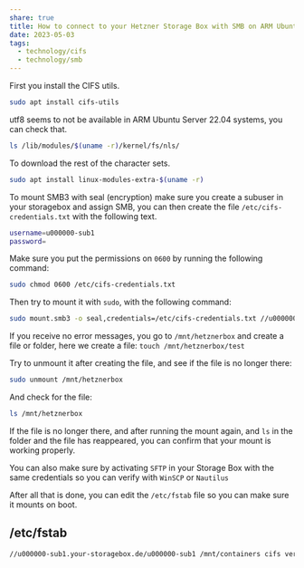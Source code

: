 ```yaml
---
share: true
title: How to connect to your Hetzner Storage Box with SMB on ARM Ubuntu 22.04
date: 2023-05-03
tags:
  - technology/cifs
  - technology/smb
---
```


First you install the CIFS utils.
```bash
sudo apt install cifs-utils
```

utf8 seems to not be available in ARM Ubuntu Server 22.04 systems, you can check that.
```bash
ls /lib/modules/$(uname -r)/kernel/fs/nls/
```

To download the rest of the character sets.
```bash
sudo apt install linux-modules-extra-$(uname -r)
```

To mount SMB3 with seal (encryption) make sure you create a subuser in your storagebox and assign SMB, you can then create the file `/etc/cifs-credentials.txt` with the following text.

```bash
username=u000000-sub1
password=
```

Make sure you put the permissions on `0600` by running the following command:

```bash
sudo chmod 0600 /etc/cifs-credentials.txt
```

Then try to mount it with `sudo`, with the following command:
```bash
sudo mount.smb3 -o seal,credentials=/etc/cifs-credentials.txt //u000000-sub1.your-storagebox.de/u000000-sub1 /mnt/hetznerbox
```

If you receive no error messages, you go to `/mnt/hetznerbox` and create a file or folder, here we create a file:
`touch /mnt/hetznerbox/test`

Try to unmount it after creating the file, and see if the file is no longer there:
```bash
sudo unmount /mnt/hetznerbox
```

And check for the file:
```bash
ls /mnt/hetznerbox
```

If the file is no longer there, and after running the mount again, and `ls` in the folder and the file has reappeared, you can confirm that your mount is working properly.

You can also make sure by activating `SFTP` in your Storage Box with the same credentials so you can verify with `WinSCP` or `Nautilus`

After all that is done, you can edit the `/etc/fstab` file so you can make sure it mounts on boot.
## /etc/fstab
```bash
//u000000-sub1.your-storagebox.de/u000000-sub1 /mnt/containers cifs vers=3.1.1,seal,iocharset=utf8,rw,credentials=/etc/cifs-credentials.txt,uid=1001,gid=1001,file_mode=0660,dir_mode=0770 0 0
```
